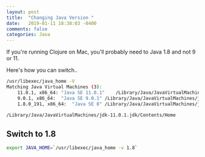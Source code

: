 ```yaml
---
layout: post
title:  "Changing Java Version "
date:   2019-01-11 18:38:03 -0400 
comments: false
categories: Java
---
```


If you're running Clojure on Mac, you'll probably need
to Java 1.8 and not 9 or 11.

Here's how you can switch..


```bash
/usr/libexec/java_home -V
Matching Java Virtual Machines (3):
    11.0.1, x86_64:	"Java SE 11.0.1"	/Library/Java/JavaVirtualMachines/jdk-11.0.1.jdk/Contents/Home
    9.0.1, x86_64:	"Java SE 9.0.1"	/Library/Java/JavaVirtualMachines/jdk-9.0.1.jdk/Contents/Home
    1.8.0_191, x86_64:	"Java SE 8"	/Library/Java/JavaVirtualMachines/jdk1.8.0_191.jdk/Contents/Home

/Library/Java/JavaVirtualMachines/jdk-11.0.1.jdk/Contents/Home
```

## Switch to 1.8

```bash
export JAVA_HOME=`/usr/libexec/java_home -v 1.8`

```




<div id="fb-root"></div>
<script>(function(d, s, id) {
  var js, fjs = d.getElementsByTagName(s)[0];
  if (d.getElementById(id)) return;
  js = d.createElement(s); js.id = id;
  js.src = "//connect.facebook.net/en_US/sdk.js#xfbml=1&version=v2.8&appId=671657696349259";
  fjs.parentNode.insertBefore(js, fjs);
}(document, 'script', 'facebook-jssdk'));</script>


<!--  Enter text below, if you want -->


<div class="fb-comments"  data-numposts="5"></div>







